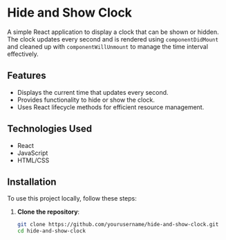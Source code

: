# Hide and Show Clock  

A simple React application to display a clock that can be shown or hidden. The clock updates every second and is rendered using `componentDidMount` and cleaned up with `componentWillUnmount` to manage the time interval effectively.   

## Features  

- Displays the current time that updates every second.  
- Provides functionality to hide or show the clock.  
- Uses React lifecycle methods for efficient resource management.  

## Technologies Used  

- React  
- JavaScript  
- HTML/CSS

## Installation  

To use this project locally, follow these steps:  

1. **Clone the repository**:  
   ```bash  
   git clone https://github.com/yourusername/hide-and-show-clock.git  
   cd hide-and-show-clock 
